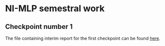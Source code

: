 # NI-MLP semestral work

## Checkpoint number 1

The file containing interim report for the first checkpoint can be found [here](./interim-report.md).